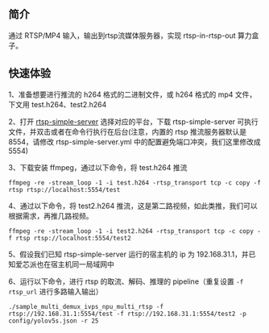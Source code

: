 ## 简介
  通过 RTSP/MP4 输入，输出到rtsp流媒体服务器，实现 rtsp-in-rtsp-out 算力盒子。


## 快速体验
1、准备想要进行推流的 h264 格式的二进制文件，或 h264 格式的 mp4 文件，下文用 test.h264、test2.h264

2、打开 [rtsp-simple-server](https://github.com/aler9/rtsp-simple-server/releases/tag/v0.21.0) 选择对应的平台，下载 rtsp-simple-server 可执行文件，并双击或者在命令行执行在后台(注意，内置的 rtsp 推流服务器默认是 8554，请修改 rtsp-simple-server.yml 中的配置避免端口冲突，我们这里修改成 5554)

3、下载安装 ffmpeg，通过以下命令，将 test.h264 推流
```
ffmpeg -re -stream_loop -1 -i test.h264 -rtsp_transport tcp -c copy -f rtsp rtsp://localhost:5554/test
```

4、通过以下命令，将 test2.h264 推流，这是第二路视频，如此类推，我们可以根据需求，再推几路视频。
```
ffmpeg -re -stream_loop -1 -i test2.h264 -rtsp_transport tcp -c copy -f rtsp rtsp://localhost:5554/test2
```

5、假设我们已知 rtsp-simple-server 运行的宿主机的 ip 为 192.168.31.1，并已知爱芯派也在宿主机同一局域网中

6、运行以下命令，进行 rtsp 的取流、解码、推理的 pipeline（重复设置 ```-f rtsp_url``` 进行多路输入输出）
```
./sample_multi_demux_ivps_npu_multi_rtsp -f rtsp://192.168.31.1:5554/test -f rtsp://192.168.31.1:5554/test2 -p config/yolov5s.json -r 25
```